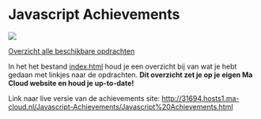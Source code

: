 # Javascript Achievements

![](js.png)

[Overzicht alle beschikbare opdrachten](https://trello.com/b/xo5TJzFr/javascript-achievements)

In het het bestand  [index.html](index.html) houd je een overzicht bij van wat je hebt gedaan met linkjes naar de opdrachten.
**Dit overzicht zet je op je eigen Ma Cloud website en houd je up-to-date!**

Link naar live versie van de achievements site: http://31694.hosts1.ma-cloud.nl/Javascript-Achievements/Javascript%20Achievements.html  



